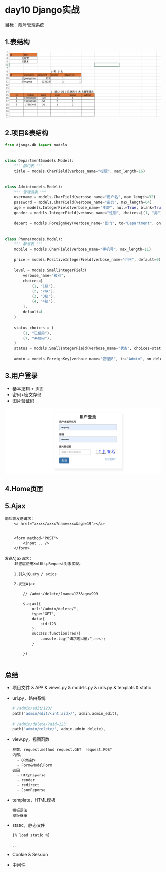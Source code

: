 # day10 Django实战

目标：靓号管理系统



## 1.表结构

![image-20220513091206626](assets/image-20220513091206626.png)



## 2.项目&表结构

```python
from django.db import models


class Department(models.Model):
    """ 部门表 """
    title = models.CharField(verbose_name="标题", max_length=16)


class Admin(models.Model):
    """ 管理员表 """
    username = models.CharField(verbose_name="用户名", max_length=32)
    password = models.CharField(verbose_name="密码", max_length=64)
    age = models.IntegerField(verbose_name="年龄", null=True, blank=True)
    gender = models.IntegerField(verbose_name="性别", choices=[(1, "男"), (2, "女")])

    depart = models.ForeignKey(verbose_name="部门", to="Department", on_delete=models.CASCADE)


class Phone(models.Model):
    """ 靓号表 """
    mobile = models.CharField(verbose_name="手机号", max_length=11)

    price = models.PositiveIntegerField(verbose_name="价格", default=0)

    level = models.SmallIntegerField(
        verbose_name="级别",
        choices=[
            (1, "1级"),
            (2, "2级"),
            (3, "3级"),
            (4, "4级"),
        ],
        default=1
    )

    status_choices = (
        (1, "已使用"),
        (2, "未使用"),
    )
    status = models.SmallIntegerField(verbose_name="状态", choices=status_choices, default=2)

    admin = models.ForeignKey(verbose_name="管理员", to="Admin", on_delete=models.CASCADE)
```



## 3.用户登录

- 基本逻辑 + 页面
- 密码+密文存储
- 图片验证码

![image-20220513094121964](assets/image-20220513094121964.png)

## 4.Home页面





























## 5.Ajax

```
向后端发送请求：
	<a href="xxxxx/xxxx?name=xxx&age=19"></a>


	<form method="POST">
		<input .. />
	</form>

发送Ajax请求：
	JS底层使用XmlHttpRequest对象实现。

	1.引入jQuery / axios

	2.发送Ajax
		
		// /admin/delete/?name=123&age=999

		$.ajax({
			url:"/admin/delete/",
			type:"GET",
			data:{
				aid:123
			},
			success:function(res){
				console.log("请求返回值:",res);
			}

		})


```





## 总结

- 项目文件 & APP & views.py & models.py & urls.py & templats & static

- url.py，路由系统

  ```python
  # /admin/edit/123/
  path('admin/edit/<int:aid>/', admin.admin_edit),
  
  # /admin/delete/?aid=123
  path('admin/delete/', admin.admin_delete),
  ```

- view.py，视图函数

  ```
  参数，request.method request.GET  request.POST
  内部，
  	- ORM操作
  	- Form&ModelForm
  返回
  	- HttpReponse
  	- render
  	- redirect
  	- JsonReponse
  ```

- template，HTML模板

  ```
  模板语法
  模板继承
  ```

- static，静态文件

  ```
  {% load static %}
  
  ...
  ```

- Cookie & Session

- 中间件











































